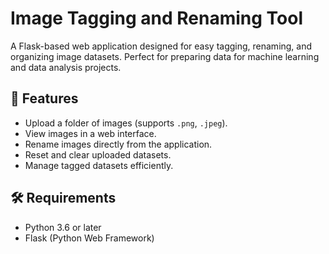 # Image Tagging and Renaming Tool

A Flask-based web application designed for easy tagging, renaming, and organizing image datasets. Perfect for preparing data for machine learning and data analysis projects.

## 🚀 Features
- Upload a folder of images (supports `.png`, `.jpeg`).
- View images in a web interface.
- Rename images directly from the application.
- Reset and clear uploaded datasets.
- Manage tagged datasets efficiently.

## 🛠 Requirements
- Python 3.6 or later
- Flask (Python Web Framework)
